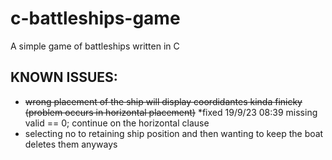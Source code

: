 # c-battleships-game
A simple game of battleships written in C


## KNOWN ISSUES:

- ~~wrong placement of the ship will display coordidantes kinda finicky (problem occurs in horizontal placement)~~ *fixed 19/9/23 08:39 missing valid == 0; continue on the horizontal clause
- selecting no to retaining ship position and then wanting to keep the boat deletes them anyways 